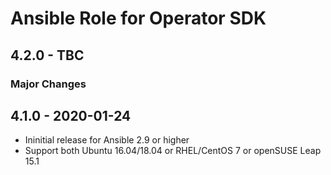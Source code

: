 # Ansible Role for Operator SDK

## 4.2.0 - TBC

### Major Changes

## 4.1.0 - 2020-01-24

  - Ininitial release for Ansible 2.9 or higher
  - Support both Ubuntu 16.04/18.04 or RHEL/CentOS 7 or openSUSE Leap 15.1

